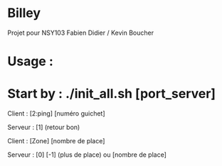# Billey

Projet pour NSY103 
Fabien Didier / Kevin Boucher

Usage : 
======================================
Start by : ./init_all.sh [port_server]
======================================

Client  : [2:ping] [numéro guichet]

Serveur : [1] (retour bon) 

Client  : [Zone] [nombre de place]

Serveur : [0] [-1] (plus de place)
	   ou [nombre de place]
